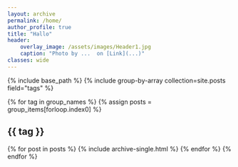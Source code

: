 ```yaml
---
layout: archive
permalink: /home/
author_profile: true
title: "Hallo"
header:
    overlay_image: /assets/images/Header1.jpg
    caption: "Photo by ...  on [Link](...)"
classes: wide
---
```


{% include base_path %}
{% include group-by-array collection=site.posts field="tags" %}

{% for tag in group_names %}
  {% assign posts = group_items[forloop.index0] %}
  <h2 id="{{ tag | slugify }}" class="archive__subtitle">{{ tag }}</h2>
  {% for post in posts %}
    {% include archive-single.html %}
  {% endfor %}
{% endfor %}
